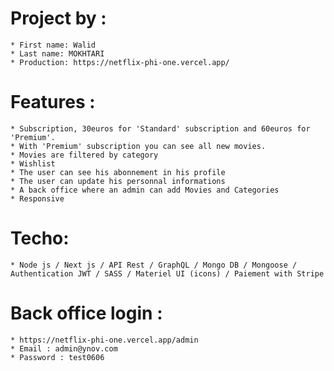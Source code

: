 # Project by : 
    * First name: Walid
    * Last name: MOKHTARI
    * Production: https://netflix-phi-one.vercel.app/

# Features : 
    * Subscription, 30euros for 'Standard' subscription and 60euros for 'Premium'.
    * With 'Premium' subscription you can see all new movies.
    * Movies are filtered by category
    * Wishlist
    * The user can see his abonnement in his profile
    * The user can update his personnal informations
    * A back office where an admin can add Movies and Categories
    * Responsive

# Techo: 
    * Node js / Next js / API Rest / GraphQL / Mongo DB / Mongoose / Authentication JWT / SASS / Materiel UI (icons) / Paiement with Stripe

# Back office login : 
    * https://netflix-phi-one.vercel.app/admin
    * Email : admin@ynov.com
    * Password : test0606



